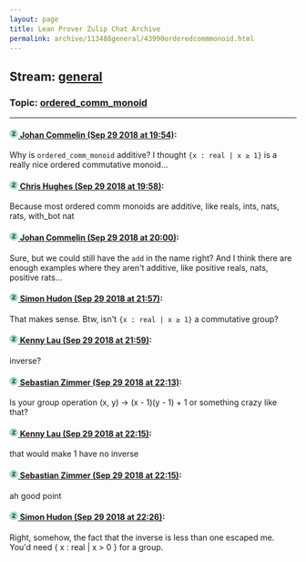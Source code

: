 ```yaml
---
layout: page
title: Lean Prover Zulip Chat Archive 
permalink: archive/113488general/43990orderedcommmonoid.html
---
```


## Stream: [general](index.html)
### Topic: [ordered_comm_monoid](43990orderedcommmonoid.html)

---

#### [![Click to go to Zulip](../../assets/img/zulip2.png) Johan Commelin (Sep 29 2018 at 19:54)](https://leanprover.zulipchat.com/#narrow/stream/113488-general/topic/ordered_comm_monoid/near/134890643):
Why is `ordered_comm_monoid` additive? I thought `{x : real | x ≥ 1}` is a really nice ordered commutative monoid...

#### [![Click to go to Zulip](../../assets/img/zulip2.png) Chris Hughes (Sep 29 2018 at 19:58)](https://leanprover.zulipchat.com/#narrow/stream/113488-general/topic/ordered_comm_monoid/near/134890739):
Because most ordered comm monoids are additive, like reals, ints, nats, rats, with_bot nat

#### [![Click to go to Zulip](../../assets/img/zulip2.png) Johan Commelin (Sep 29 2018 at 20:00)](https://leanprover.zulipchat.com/#narrow/stream/113488-general/topic/ordered_comm_monoid/near/134890797):
Sure, but we could still have the `add` in the name right? And I think there are enough examples where they aren't additive, like positive reals, nats, positive rats...

#### [![Click to go to Zulip](../../assets/img/zulip2.png) Simon Hudon (Sep 29 2018 at 21:57)](https://leanprover.zulipchat.com/#narrow/stream/113488-general/topic/ordered_comm_monoid/near/134894040):
That makes sense. Btw, isn't `{x : real | x ≥ 1}` a commutative group?

#### [![Click to go to Zulip](../../assets/img/zulip2.png) Kenny Lau (Sep 29 2018 at 21:59)](https://leanprover.zulipchat.com/#narrow/stream/113488-general/topic/ordered_comm_monoid/near/134894089):
inverse?

#### [![Click to go to Zulip](../../assets/img/zulip2.png) Sebastian Zimmer (Sep 29 2018 at 22:13)](https://leanprover.zulipchat.com/#narrow/stream/113488-general/topic/ordered_comm_monoid/near/134894526):
Is your group operation (x, y) -> (x - 1)(y - 1) + 1 or something crazy like that?

#### [![Click to go to Zulip](../../assets/img/zulip2.png) Kenny Lau (Sep 29 2018 at 22:15)](https://leanprover.zulipchat.com/#narrow/stream/113488-general/topic/ordered_comm_monoid/near/134894577):
that would make 1 have no inverse

#### [![Click to go to Zulip](../../assets/img/zulip2.png) Sebastian Zimmer (Sep 29 2018 at 22:15)](https://leanprover.zulipchat.com/#narrow/stream/113488-general/topic/ordered_comm_monoid/near/134894578):
ah good point

#### [![Click to go to Zulip](../../assets/img/zulip2.png) Simon Hudon (Sep 29 2018 at 22:26)](https://leanprover.zulipchat.com/#narrow/stream/113488-general/topic/ordered_comm_monoid/near/134894978):
Right, somehow, the fact that the inverse is less than one escaped me. You'd need { x : real | x > 0 } for a group.

